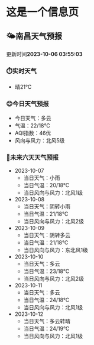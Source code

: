 # 这是一个信息页 
## 🌤️**南昌**天气预报
更新时间**2023-10-06 03:55:03**
### ⏱️实时天气
- 晴21℃
### 😊今日天气预报
- 今日天气：多云
- 气温：22/18℃
- AQI指数：46优
- 风向与风力：北风5级
### 🤩未来六天天气预报
- 2023-10-07
  - 当日天气：小雨
  - 当日气温：20/18℃
  - 当日风向与风力：北风1级
- 2023-10-08
  - 当日天气：阴转小雨
  - 当日气温：21/18℃
  - 当日风向与风力：北风2级
- 2023-10-09
  - 当日天气：阴转多云
  - 当日气温：21/18℃
  - 当日风向与风力：东北风1级
- 2023-10-10
  - 当日天气：多云
  - 当日气温：23/18℃
  - 当日风向与风力：北风2级
- 2023-10-11
  - 当日天气：多云
  - 当日气温：24/18℃
  - 当日风向与风力：北风1级
- 2023-10-12
  - 当日天气：多云转晴
  - 当日气温：24/19℃
  - 当日风向与风力：北风1级

